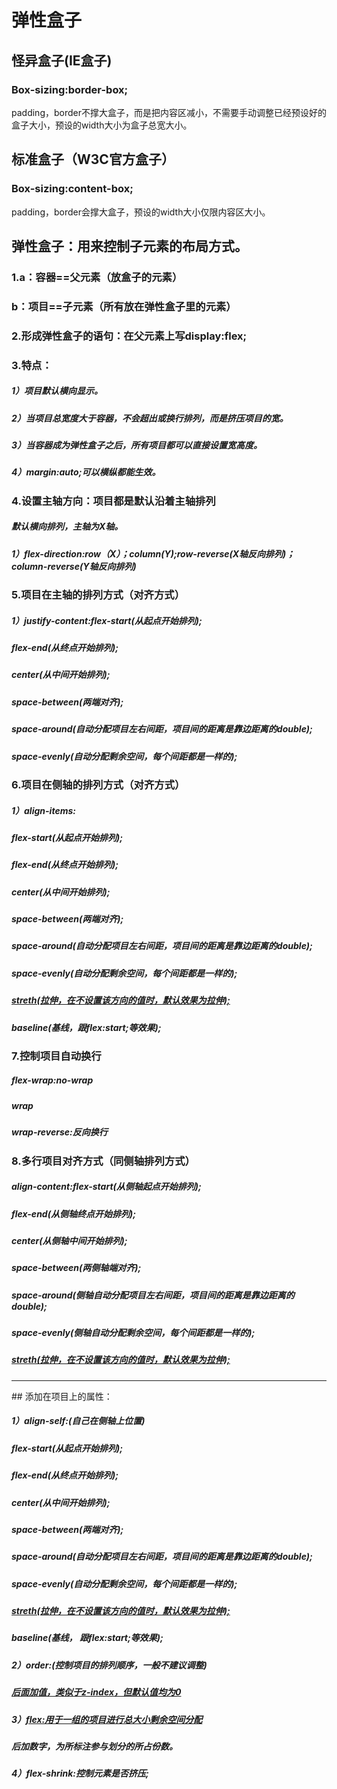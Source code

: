 # 弹性盒子

## 怪异盒子(IE盒子)

### Box-sizing:border-box;

padding，border不撑大盒子，而是把内容区减小，不需要手动调整已经预设好的盒子大小，预设的width大小为盒子总宽大小。

## 标准盒子（W3C官方盒子）

### Box-sizing:content-box;

padding，border会撑大盒子，预设的width大小仅限内容区大小。

## 弹性盒子：用来控制子元素的布局方式。

### 1.a：容器==父元素（放盒子的元素）

### 	b：项目==子元素（所有放在弹性盒子里的元素）

### 2.形成弹性盒子的语句：在父元素上写display:flex;

### 3.特点：

##### 1）项目默认横向显示。

##### 2）当项目总宽度大于容器，不会超出或换行排列，而是挤压项目的宽。

##### 3）当容器成为弹性盒子之后，所有项目都可以直接设置宽高度。

##### 4）margin:auto;可以横纵都能生效。

### 4.设置主轴方向：项目都是默认沿着主轴排列

##### 默认横向排列，主轴为X轴。

##### 1）flex-direction:row（X）；column(Y);row-reverse(X轴反向排列)；column-reverse(Y轴反向排列)

### 5.项目在主轴的排列方式（对齐方式）

##### 1）justify-content:flex-start(从起点开始排列);

##### 									flex-end(从终点开始排列);

##### 									center(从中间开始排列);

##### 									space-between(两端对齐);	

##### 									space-around(自动分配项目左右间距，项目间的距离是靠边距离的double);	

##### 									space-evenly(自动分配剩余空间，每个间距都是一样的);					

### 6.项目在侧轴的排列方式（对齐方式）

##### 1）align-items:

##### flex-start(从起点开始排列);

##### 									flex-end(从终点开始排列);

##### 									center(从中间开始排列);

##### 									space-between(两端对齐);	

##### 									space-around(自动分配项目左右间距，项目间的距离是靠边距离的double);	

##### 									space-evenly(自动分配剩余空间，每个间距都是一样的);

##### 									<u>streth(拉伸，在不设置该方向的值时，默认效果为拉伸);</u>	

##### 									baseline(基线，跟flex:start;等效果);	

### 7.控制项目自动换行

##### flex-wrap:no-wrap

##### 					wrap

##### 					wrap-reverse:反向换行

### 8.多行项目对齐方式（同侧轴排列方式）

##### align-content:flex-start(从侧轴起点开始排列);

##### 									flex-end(从侧轴终点开始排列);

##### 									center(从侧轴中间开始排列);

##### 									space-between(两侧轴端对齐);	

##### 									space-around(侧轴自动分配项目左右间距，项目间的距离是靠边距离的double);	

##### 									space-evenly(侧轴自动分配剩余空间，每个间距都是一样的);					

##### 									<u>streth(拉伸，在不设置该方向的值时，默认效果为拉伸);</u>	


<hr>
## 添加在项目上的属性：

##### 1）align-self:(自己在侧轴上位置)

##### flex-start(从起点开始排列);

##### 									flex-end(从终点开始排列);

##### 									center(从中间开始排列);

##### 									space-between(两端对齐);	

##### 									space-around(自动分配项目左右间距，项目间的距离是靠边距离的double);

##### 									space-evenly(自动分配剩余空间，每个间距都是一样的);

##### 									<u>streth(拉伸，在不设置该方向的值时，默认效果为拉伸);</u>

##### 									baseline(基线， 跟flex:start;等效果);

##### 2）order:(控制项目的排列顺序，一般不建议调整)

##### <u>后面加值，类似于z-index，但默认值均为0</u>

##### 3）<u>flex:用于一组的项目进行总大小剩余空间分配</u>

##### 后加数字，为所标注参与划分的所占份数。

##### 4）flex-shrink:控制元素是否挤压;

##### 

